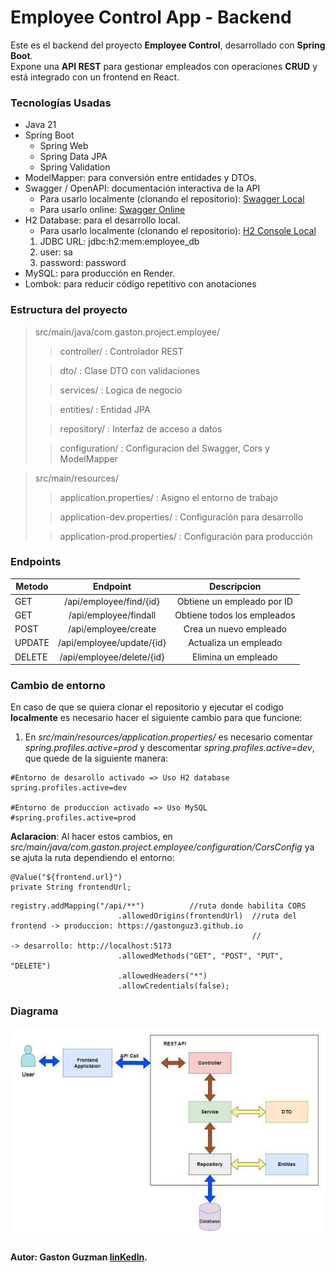 # Employee Control App - Backend

Este es el backend del proyecto **Employee Control**, desarrollado con **Spring Boot**.  
Expone una **API REST** para gestionar empleados con operaciones **CRUD** y está integrado con un frontend en React.

### Tecnologías Usadas

* Java 21
* Spring Boot
   * Spring Web
   * Spring Data JPA
   * Spring Validation
* ModelMapper: para conversión entre entidades y DTOs.
* Swagger / OpenAPI:  documentación interactiva de la API
  * Para usarlo localmente (clonando el repositorio): [Swagger Local](http://localhost:8080/swagger-ui/index.html)
  * Para usarlo online: [Swagger Online](https://employee-control-app-backend.onrender.com/swagger-ui/index.html)
* H2 Database: para el desarrollo local.
  * Para usarlo localmente (clonando el repositorio): [H2 Console Local](http://localhost:8080/h2-console)
  1. JDBC URL: jdbc:h2:mem:employee_db
  2. user: sa
  3. password: password
* MySQL: para producción en Render.
* Lombok: para reducir código repetitivo con anotaciones

### Estructura del proyecto

>src/main/java/com.gaston.project.employee/
>> controller/ : Controlador REST
> 
>> dto/ : Clase DTO con validaciones 
> 
>> services/ : Logica de negocio
> 
>> entities/ : Entidad JPA
> 
>> repository/ : Interfaz de acceso a datos
> 
>> configuration/ : Configuracion del Swagger, Cors y ModelMapper

>src/main/resources/
>>  application.properties/ : Asigno el entorno de trabajo
>
>>  application-dev.properties/ : Configuración para desarrollo
>
>>  application-prod.properties/ : Configuración para producción


### Endpoints

| Metodo |                  Endpoint                  |         Descripcion         |
|--------|:------------------------------------------:|:---------------------------:|
| GET    |          /api/employee/find/{id}           | 	Obtiene un empleado por ID |
| GET    |           /api/employee/findall            | Obtiene todos los empleados |
| POST   |            /api/employee/create            |   Crea un nuevo empleado    | 
| UPDATE |         /api/employee/update/{id}          |    Actualiza un empleado    | 
| DELETE |      /api/employee/delete/{id}             |     Elimina un empleado     | 

### Cambio de entorno

En caso de que se quiera clonar el repositorio y ejecutar el codigo **localmente** es necesario hacer el siguiente cambio para que funcione:
1. En *src/main/resources/application.properties/* es necesario comentar *spring.profiles.active=prod* y descomentar *spring.profiles.active=dev*, que quede de la siguiente manera:
```
#Entorno de desarollo activado => Uso H2 database
spring.profiles.active=dev

#Entorno de produccion activado => Uso MySQL
#spring.profiles.active=prod
```
**Aclaracion**: Al hacer estos cambios, en *src/main/java/com.gaston.project.employee/configuration/CorsConfig* ya se ajuta la ruta dependiendo el entorno:

```
@Value("${frontend.url}")
private String frontendUrl;
```
```
registry.addMapping("/api/**")          //ruta donde habilita CORS
                        .allowedOrigins(frontendUrl)  //ruta del frontend -> produccion: https://gastonguz3.github.io
                                                      //                  -> desarrollo: http://localhost:5173
                        .allowedMethods("GET", "POST", "PUT", "DELETE")
                        .allowedHeaders("*")
                        .allowCredentials(false);
```

### Diagrama 

![](./src/main/resources/static/diagrama.jpg)

#### Autor: Gaston Guzman [linKedIn](https://www.linkedin.com/in/gaston-guzman-192730352/).